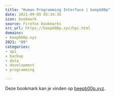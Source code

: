 ```yaml
---
title: "Human Programming Interface | beepb00p"
date: 2021-09-05 05:34:35
icon: bookmark
source: Firefox bookmarks
src_url: https://beepb00p.xyz/hpi.html
domains:
- beepb00p.xyz
2021: "09"
categories:
- api
- backup
- data
- development
- programming

---
```

Deze bookmark kan je vinden op [beepb00p.xyz](https://beepb00p.xyz/hpi.html).
